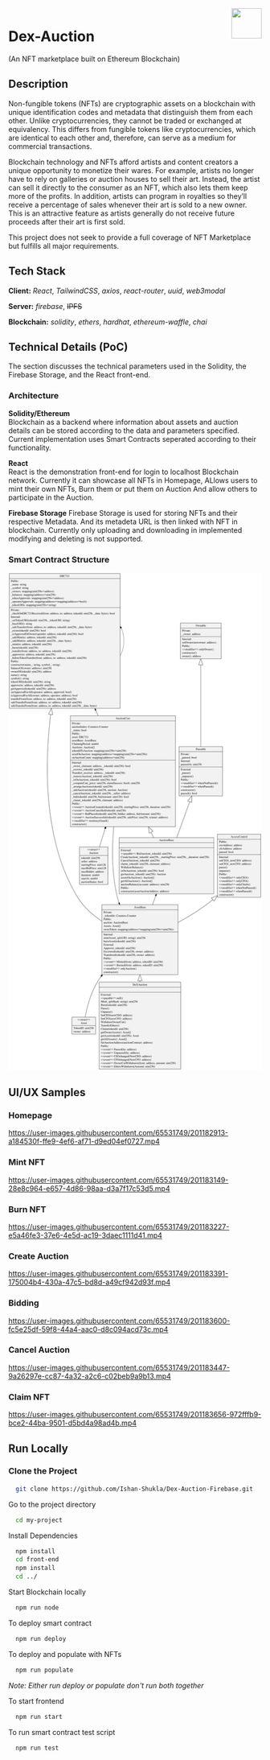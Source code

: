 <a href="https://github.com/Ishan-Shukla/Dex-Auction-Firebase">
  <img width="60px" height="60px" src="front-end/src/img/Logo.svg" align="right" />
</a>

# Dex-Auction

(An NFT marketplace built on Ethereum Blockchain)

## Description

Non-fungible tokens (NFTs) are cryptographic assets on a blockchain with unique identification codes and metadata that distinguish them from each other. Unlike cryptocurrencies, they cannot be traded or exchanged at equivalency. This differs from fungible tokens like cryptocurrencies, which are identical to each other and, therefore, can serve as a medium for commercial transactions.

Blockchain technology and NFTs afford artists and content creators a unique opportunity to monetize their wares. For example, artists no longer have to rely on galleries or auction houses to sell their art. Instead, the artist can sell it directly to the consumer as an NFT, which also lets them keep more of the profits. In addition, artists can program in royalties so they’ll receive a percentage of sales whenever their art is sold to a new owner. This is an attractive feature as artists generally do not receive future proceeds after their art is first sold.

This project does not seek to provide a full coverage of NFT Marketplace but fulfills all major requirements. 

## Tech Stack

**Client:** _React_, _TailwindCSS_, _axios_, _react-router_, _uuid_, _web3modal_

**Server:** _firebase_, ~~IPFS~~

**Blockchain:** _solidity_, _ethers_, _hardhat_, _ethereum-waffle_, _chai_

## Technical Details (PoC)

The section discusses the technical parameters used in the Solidity, the Firebase Storage, and the React front-end.

### Architecture

**Solidity/Ethereum**  
Blockchain as a backend where information about assets and auction details can be stored according to the data and parameters specified. Current implementation uses Smart Contracts seperated according to their functionality.

**React**  
React is the demonstration front-end for login to localhost Blockchain network. Currently it can showcase all NFTs in Homepage, ALlows users to mint their own NFTs, Burn them or put them on Auction And allow others to participate in the Auction.

**Firebase Storage**
Firebase Storage is used for storing NFTs and their respective Metadata. And its metadeta URL is then linked with NFT in blockchain. Currently only uploading and downloading in implemented modifying and deleting is not supported.

### Smart Contract Structure

![](./documentation/Dex-Auction.svg)

## UI/UX Samples

### Homepage

https://user-images.githubusercontent.com/65531749/201182913-a184530f-ffe9-4ef6-af71-d9ed04ef0727.mp4

### Mint NFT

https://user-images.githubusercontent.com/65531749/201183149-28e8c964-e657-4d86-98aa-d3a7f17c53d5.mp4

### Burn NFT

https://user-images.githubusercontent.com/65531749/201183227-e5a46fe3-37e6-4e5d-ac19-3daec1111d41.mp4

### Create Auction

https://user-images.githubusercontent.com/65531749/201183391-175004b4-430a-47c5-bd8d-a49cf942d93f.mp4

### Bidding

https://user-images.githubusercontent.com/65531749/201183600-fc5e25df-59f8-44a4-aac0-d8c094acd73c.mp4

### Cancel Auction

https://user-images.githubusercontent.com/65531749/201183447-9a26297e-cc87-4a32-a2c6-c02beb9a9b13.mp4

### Claim NFT

https://user-images.githubusercontent.com/65531749/201183656-972fffb9-bce2-44ba-9501-d5bd4a98ad4b.mp4

## Run Locally

### Clone the Project

```bash
  git clone https://github.com/Ishan-Shukla/Dex-Auction-Firebase.git
```

Go to the project directory
```bash
  cd my-project
```

Install Dependencies
```bash
  npm install
  cd front-end
  npm install
  cd ../
```

Start Blockchain locally
```bash
  npm run node
```

To deploy smart contract
```bash
  npm run deploy
```

To deploy and populate with NFTs
```bash
  npm run populate
```
_Note: Either run deploy or populate don't run both together_

To start frontend
```bash
  npm run start
```

To run smart contract test script
```bash
  npm run test
```


